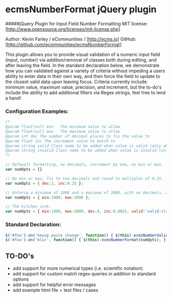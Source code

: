 # ecmsNumberFormat jQuery plugin
#####jQuery Plugin for Input Field Number Formatting
MIT license: [http://www.opensource.org/licenses/mit-license.php]

Author: Kevin Farley / eCommunities / [http://ecms.io] 
GitHub: [http://github.com/ecommunities/ecmsNumberFormat]

This plugin allows you to provide visual validation of a numeric input field (input, number) via addition/removal of classes both during editing, and after leaving the field.  In the standard declaration below, we 
demonstrate how you can validated against a variety of criteria without impeding a users ability to enter data in their own way, and then force the field to update to the closest valid data upon leaving focus.  Criteria 
currently include: minimum value, maximum value, precision, and increment, but the to-do's include the ability to add additional filters via Regex strings, feel free to lend a hand!

### Configuration Examples:
```javascript
/*
@param float|null min	The minimum value to allow
@param float|null max	The maximum value to allow
@param int dec The number of decimal places to fix the value to
@param float inc The increment value to match to 
@param string valid Class name to be added when value is valid (only while field has focus)
@param string invalid Class name to be added when value is invalid (only while field has focus)
*/

// Defaualt formatting, no decimals, increment by one, no min or max.
var numOpts = {}					

// No min or max, fix to two decimals and round to multiples of 0.25.	
var numOpts = { dec:2, inc:0.25 };

// Enforce a minimum of 1000 and a maximum of 2000, with no decimals, and increment by one.
var numOpts = { min:1000, max:2000 };

// The kitchen sink.
var numOpts = { min:1000, max:2000, dec:4, inc:0.0025, valid:'valid-class', invalid:'invalid-class' };
```

### Standard Declaration:
```javascript
$('#foo').on('keyup paste change', function() { $(this).ecmsNumberValidate(numOpts); });
$('#foo').on('blur', function() { $(this).ecmsNumberFormat(numOpts); }).blur();
```

## TO-DO's

- add support for more numerical types (i.e. scientific notation)
- add support for custom match regex queries in addition to standard options
- add support for helpful error messages
- add example html file + test files / cases
